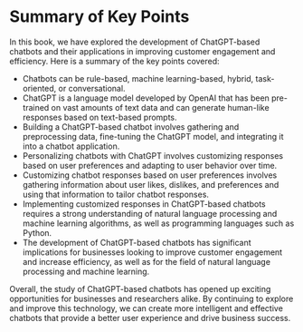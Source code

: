 Summary of Key Points
=================================

In this book, we have explored the development of ChatGPT-based chatbots and their applications in improving customer engagement and efficiency. Here is a summary of the key points covered:

* Chatbots can be rule-based, machine learning-based, hybrid, task-oriented, or conversational.
* ChatGPT is a language model developed by OpenAI that has been pre-trained on vast amounts of text data and can generate human-like responses based on text-based prompts.
* Building a ChatGPT-based chatbot involves gathering and preprocessing data, fine-tuning the ChatGPT model, and integrating it into a chatbot application.
* Personalizing chatbots with ChatGPT involves customizing responses based on user preferences and adapting to user behavior over time.
* Customizing chatbot responses based on user preferences involves gathering information about user likes, dislikes, and preferences and using that information to tailor chatbot responses.
* Implementing customized responses in ChatGPT-based chatbots requires a strong understanding of natural language processing and machine learning algorithms, as well as programming languages such as Python.
* The development of ChatGPT-based chatbots has significant implications for businesses looking to improve customer engagement and increase efficiency, as well as for the field of natural language processing and machine learning.

Overall, the study of ChatGPT-based chatbots has opened up exciting opportunities for businesses and researchers alike. By continuing to explore and improve this technology, we can create more intelligent and effective chatbots that provide a better user experience and drive business success.
